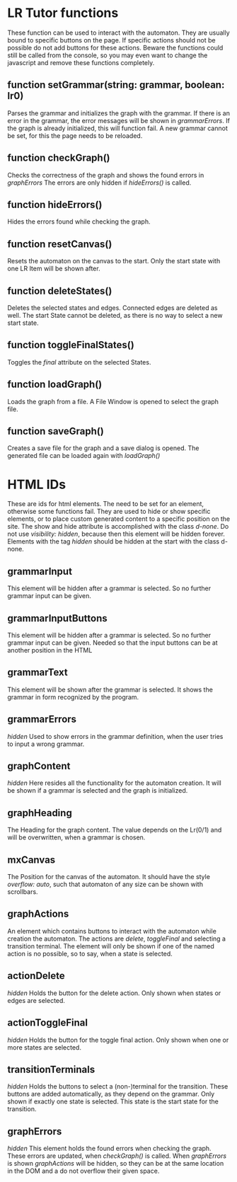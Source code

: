 # LR Tutor functions

These function can be used to interact with the automaton.
They are usually bound to specific buttons on the page.
If specific actions should not be possible do not add buttons for these actions.
Beware the functions could still be called from the console, so you may even want to change the 
javascript and remove these functions completely.

## function setGrammar(string: grammar, boolean: lr0)
Parses the grammar and initializes the graph with the grammar.
If there is an error in the grammar, the error messages will be shown in *grammarErrors*.
If the graph is already initialized, this will function fail.
A new grammar cannot be set, for this the page needs to be reloaded.

## function checkGraph()
Checks the correctness of the graph and shows the found errors in *graphErrors*
The errors are only hidden if *hideErrors()* is called.

## function hideErrors()
Hides the errors found while checking the graph.

## function resetCanvas()
Resets the automaton on the canvas to the start.
Only the start state with one LR Item will be shown after.

## function deleteStates()
Deletes the selected states and edges.
Connected edges are deleted as well.
The start State cannot be deleted, as there is no way to select a new start state.

## function toggleFinalStates()
Toggles the *final* attribute on the selected States.

## function loadGraph()
Loads the graph from a file. A File Window is opened to select the graph file.

## function saveGraph()
Creates a save file for the graph and a save dialog is opened.
The generated file can be loaded again with *loadGraph()*

# HTML IDs

These are ids for html elements.
The need to be set for an element, otherwise some functions fail.
They are used to hide or show specific elements, or to place custom generated content to a specific
position on the site.
The show and hide attribute is accomplished with the class *d-none*.
Do not use *visibility: hidden*, because then this element will be hidden forever.
Elements with the tag *hidden* should be hidden at the start with the class d-none.

## grammarInput
This element will be hidden after a grammar is selected.
So no further grammar input can be given.

## grammarInputButtons
This element will be hidden after a grammar is selected.
So no further grammar input can be given.
Needed so that the input buttons can be at another position in the HTML

## grammarText
This element will be shown after the grammar is selected.
It shows the grammar in form recognized by the program. 

## grammarErrors
*hidden*
Used to show errors in the grammar definition, when the user tries to input a wrong grammar.

## graphContent
*hidden*
Here resides all the functionality for the automaton creation.
It will be shown if a grammar is selected and the graph is initialized.

## graphHeading
The Heading for the graph content.
The value depends on the Lr(0/1) and will be overwritten, when a grammar is chosen.

## mxCanvas
The Position for the canvas of the automaton.
It should have the style *overflow: auto*, such that automaton of any size can be shown with scrollbars.

## graphActions
An element which contains buttons to interact with the automaton while creation the automaton. 
The actions are *delete*, *toggleFinal* and selecting a transition terminal.
The element will only be shown if one of the named action is no possible, so to say, when a state is selected.

## actionDelete
*hidden*
Holds the button for the delete action.
Only shown when states or edges are selected.

## actionToggleFinal
*hidden*
Holds the button for the toggle final action.
Only shown when one or more states are selected.

## transitionTerminals
*hidden*
Holds the buttons to select a (non-)terminal for the transition.
These buttons are added automatically, as they depend on the grammar.
Only shown if exactly one state is selected.
This state is the start state for the transition.

## graphErrors
*hidden*
This element holds the found errors when checking the graph.
These errors are updated, when *checkGraph()* is called.
When *graphErrors* is shown *graphActions* will be hidden, so they can be at the same location
in the DOM and a do not overflow their given space.
